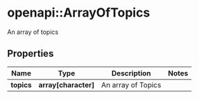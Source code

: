 # openapi::ArrayOfTopics

An array of topics

## Properties
Name | Type | Description | Notes
------------ | ------------- | ------------- | -------------
**topics** | **array[character]** | An array of Topics | 


